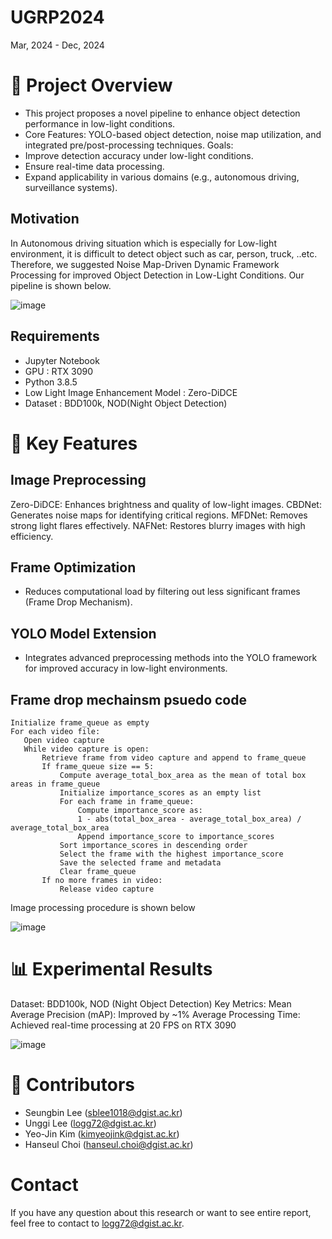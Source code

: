 # UGRP2024
Mar, 2024 - Dec, 2024
# 📜 Project Overview
- This project proposes a novel pipeline to enhance object detection performance in low-light conditions.
- Core Features: YOLO-based object detection, noise map utilization, and integrated pre/post-processing techniques.
Goals:
- Improve detection accuracy under low-light conditions.
- Ensure real-time data processing.
- Expand applicability in various domains (e.g., autonomous driving, surveillance systems).

## Motivation
In Autonomous driving situation which is especially for Low-light environment, it is difficult to detect object such as car, person, truck, ..etc. Therefore, we suggested Noise Map-Driven Dynamic Framework Processing for improved Object Detection in Low-Light Conditions.
Our pipeline is shown below.

![image](https://github.com/user-attachments/assets/8d705f13-cc20-4ef7-9f2d-d8f4b6133235)

## Requirements
- Jupyter Notebook
- GPU : RTX 3090
- Python 3.8.5
- Low Light Image Enhancement Model : Zero-DiDCE
- Dataset : BDD100k, NOD(Night Object Detection)

# 🚀 Key Features
## Image Preprocessing
Zero-DiDCE: Enhances brightness and quality of low-light images.
CBDNet: Generates noise maps for identifying critical regions.
MFDNet: Removes strong light flares effectively.
NAFNet: Restores blurry images with high efficiency.
## Frame Optimization 
- Reduces computational load by filtering out less significant frames (Frame Drop Mechanism).
## YOLO Model Extension
- Integrates advanced preprocessing methods into the YOLO framework for improved accuracy in low-light environments.


## Frame drop mechainsm psuedo code
```
Initialize frame_queue as empty
For each video file:
   Open video capture
   While video capture is open:
       Retrieve frame from video capture and append to frame_queue
       If frame_queue size == 5:
           Compute average_total_box_area as the mean of total box areas in frame_queue
           Initialize importance_scores as an empty list
           For each frame in frame_queue:
               Compute importance_score as:
               1 - abs(total_box_area - average_total_box_area) / average_total_box_area
               Append importance_score to importance_scores
           Sort importance_scores in descending order
           Select the frame with the highest importance_score
           Save the selected frame and metadata
           Clear frame_queue
       If no more frames in video:
           Release video capture
```

Image processing procedure is shown below

![image](https://github.com/user-attachments/assets/beedc9d6-d209-44e0-a3b3-22d4c365e359)

# 📊 Experimental Results
Dataset: BDD100k, NOD (Night Object Detection)
Key Metrics:
Mean Average Precision (mAP): Improved by ~1%
Average Processing Time: Achieved real-time processing at 20 FPS on RTX 3090

![image](https://github.com/user-attachments/assets/27b069ee-1db2-4a57-9d43-7491827f6a45)

# 🤝 Contributors
- Seungbin Lee (sblee1018@dgist.ac.kr)
- Unggi Lee (logg72@dgist.ac.kr)
- Yeo-Jin Kim (kimyeojink@dgist.ac.kr)
- Hanseul Choi (hanseul.choi@dgist.ac.kr)

# Contact
If you have any question about this research or want to see entire report, feel free to contact to logg72@dgist.ac.kr.


